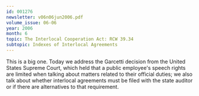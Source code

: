 ```yaml
---
id: 001276
newsletter: v06n06jun2006.pdf
volume_issue: 06-06
year: 2006
month: 6
topic: The Interlocal Cooperation Act: RCW 39.34
subtopic: Indexes of Interlocal Agreements
---
```


This is a big one. Today we address the Garcetti decision from the United States Supreme Court, which held that a public employee's speech rights are limited when talking about matters related to their official duties; we also talk about whether interlocal agreements must be filed with the state auditor or if there are alternatives to that requirement.